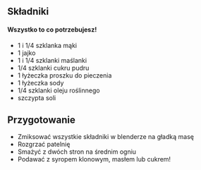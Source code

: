 
## Składniki

#### Wszystko to co potrzebujesz!


 * 1 i 1/4 szklanka mąki
 * 1 jajko
 * 1 i 1/4 szklanki maślanki
 * 1/4 szklanki cukru pudru
 * 1 łyżeczka proszku do pieczenia
 * 1 łyżeczka sody
 * 1/4 szklanki oleju roślinnego
 * szczypta soli
 
## Przygotowanie


 * Zmiksować wszystkie składniki w blenderze na gładką masę
 * Rozgrzać patelnię
 * Smażyć z dwóch stron na średnim ogniu
 * Podawać z syropem klonowym, masłem lub cukrem!
